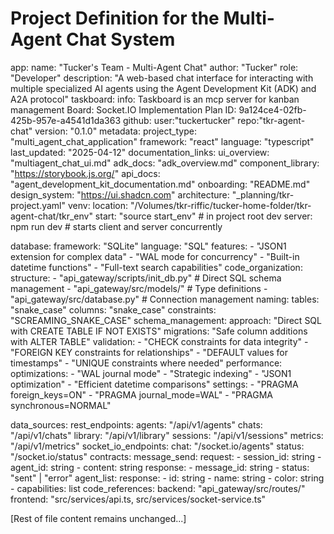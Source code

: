 # Project Definition for the Multi-Agent Chat System

app:
  name: "Tucker's Team - Multi-Agent Chat"
  author: "Tucker"
  role: "Developer"
  description: "A web-based chat interface for interacting with multiple specialized AI agents using the Agent Development Kit (ADK) and A2A protocol"
  taskboard:
    info: Taskboard is an mcp server for kanban management
    Board: Socket.IO Implementation Plan
    ID: 9a124ce4-02fb-425b-957e-a4541d1da363
  github:
    user:"tuckertucker"
    repo:"tkr-agent-chat"
  version: "0.1.0"
  metadata:
    project_type: "multi_agent_chat_application"
    framework: "react"
    language: "typescript"
    last_updated: "2025-04-12"
  documentation_links:
    ui_overview: "multiagent_chat_ui.md"
    adk_docs: "adk_overview.md"
    component_library: "https://storybook.js.org/"
    api_docs: "agent_development_kit_documentation.md"
    onboarding: "README.md"
    design_system: "https://ui.shadcn.com"
    architecture: "_planning/tkr-project.yaml"
  venv: 
    location: "/Volumes/tkr-riffic/tucker-home-folder/tkr-agent-chat/tkr_env"
    start: "source start_env" # in project root
  dev server: npm run dev # starts client and server concurrently

database:
  framework: "SQLite"
  language: "SQL"
  features:
    - "JSON1 extension for complex data"
    - "WAL mode for concurrency"
    - "Built-in datetime functions"
    - "Full-text search capabilities"
  code_organization:
    structure:
      - "api_gateway/scripts/init_db.py"  # Direct SQL schema management
      - "api_gateway/src/models/"         # Type definitions
      - "api_gateway/src/database.py"     # Connection management
    naming:
      tables: "snake_case"
      columns: "snake_case"
      constraints: "SCREAMING_SNAKE_CASE"
  schema_management:
    approach: "Direct SQL with CREATE TABLE IF NOT EXISTS"
    migrations: "Safe column additions with ALTER TABLE"
    validation:
      - "CHECK constraints for data integrity"
      - "FOREIGN KEY constraints for relationships"
      - "DEFAULT values for timestamps"
      - "UNIQUE constraints where needed"
  performance:
    optimizations:
      - "WAL journal mode"
      - "Strategic indexing"
      - "JSON1 optimization"
      - "Efficient datetime comparisons"
    settings:
      - "PRAGMA foreign_keys=ON"
      - "PRAGMA journal_mode=WAL"
      - "PRAGMA synchronous=NORMAL"

data_sources:
  rest_endpoints:
    agents: "/api/v1/agents"
    chats: "/api/v1/chats"
    library: "/api/v1/library"
    sessions: "/api/v1/sessions"
    metrics: "/api/v1/metrics"
  socket_io_endpoints:
    chat: "/socket.io/agents"
    status: "/socket.io/status"
  contracts:
    message_send:
      request: 
        - session_id: string
        - agent_id: string
        - content: string
      response:
        - message_id: string
        - status: "sent" | "error"
    agent_list:
      response:
        - id: string
        - name: string
        - color: string
        - capabilities: list
  code_references:
    backend: "api_gateway/src/routes/"
    frontend: "src/services/api.ts, src/services/socket-service.ts"

[Rest of file content remains unchanged...]
